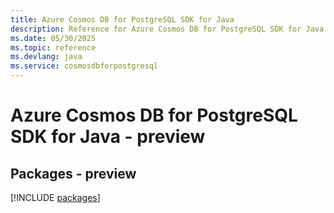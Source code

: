 ```yaml
---
title: Azure Cosmos DB for PostgreSQL SDK for Java
description: Reference for Azure Cosmos DB for PostgreSQL SDK for Java
ms.date: 05/30/2025
ms.topic: reference
ms.devlang: java
ms.service: cosmosdbforpostgresql
---
```

# Azure Cosmos DB for PostgreSQL SDK for Java - preview
## Packages - preview
[!INCLUDE [packages](cosmos-db-for-postgresql-index.md)]